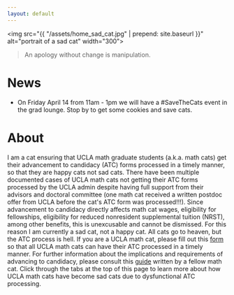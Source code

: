```yaml
---
layout: default
---
```


<img src="{{ "/assets/home_sad_cat.jpg" | prepend: site.baseurl }}"  alt="portrait of a sad cat" width="300">



> An apology without change is manipulation.

# News
* On Friday April 14 from 11am - 1pm we will have a \#SaveTheCats event in the grad lounge.  Stop by to get some cookies and save cats.


# About

I am a cat ensuring that UCLA math graduate students (a.k.a. math cats) get their advancement to candidacy (ATC) forms processed in a timely manner, so that they are happy cats not sad cats.  There have been multiple documented cases of UCLA math cats not getting their ATC forms processed by the UCLA admin despite having full support from their advisors and doctoral committee (one math cat received a written postdoc offer from UCLA before the cat's ATC form was processed!!!).  Since advancement to candidacy directly affects math cat wages, eligibility for fellowships, eligibility for reduced nonresident supplemental tuition (NRST), among other benefits, this is unexcusable and cannot be dismissed.  For this reason I am currently a sad cat, not a happy cat.  All cats go to heaven, but the ATC process is hell.  If you are a UCLA math cat, please fill out this [form](https://docs.google.com/forms/d/e/1FAIpQLSfF650Zv96yZe7xd7Ra0LmUVMaHMJpS5usNS1Ddcdjouy_0YA/viewform?fbclid=IwAR3juzjfGwklUxOVuuDu58VdsV37Xaf47g72PhiMLTr2w1GRoye0EV6v66s) so that all UCLA math cats can have their ATC processed in a timely manner.  For further information about the implications and requirements of advancing to candidacy, please consult this [guide](https://docs.google.com/document/d/1pzpZcQfoaEb1XplhtTKOnwOmkN7wkPg8JH3nmiXwOI0/edit?usp=sharing) written by a fellow math cat.  Click through the tabs at the top of this page to learn more about how UCLA math cats have become sad cats due to dysfunctional ATC processing.
